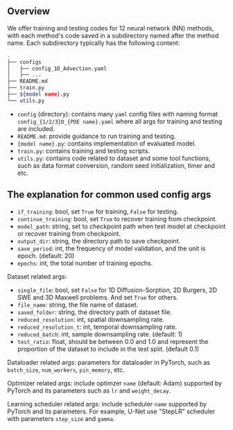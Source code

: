 ## Overview

We offer training and testing codes for 12 neural network (NN) methods, with each method's code saved in a subdirectory named after the method name. Each subdirectory typically has the following content:
```bash
.
├── configs
│   ├── config_1D_Advection.yaml
│   ├── ...
├── README.md
├── train.py
├── ${model name}.py
└── utils.py
```
* `config` (directory): contains many `yaml` config files with naming format `config_{1/2/3}D_{PDE name}.yaml` where all args for training and testing are included.
* `README.md`: provide guidance to run training and testing.
* `{model name}.py`: contains implementation of evaluated model.
* `train.py`: contains training and testing scripts.
* `utils.py`: contains code related to dataset and some tool functions, such as data format conversion, random seed initialization, timer and etc.

## The explanation for common used config args

* `if_training`: bool, set `True` for training, `False` for testing.
* `continue_training`: bool, set `True` to recover training from checkpoint.
* `model_path`: string, set to checkpoint path when test model at checkpoint or recover training from checkpoint.
* `output_dir`: string, the directory path to save checkpoint.
* `save_period`: int, the frequency of model validation, and the unit is epoch. (default: 20)
* `epochs`: int, the total number of training epochs.

Dataset related args:
* `single_file`: bool, set `False` for 1D Diffusion-Sorption, 2D Burgers, 2D SWE and 3D Maxwell problems. And set `True` for others.
* `file_name`: string, the file name of dataset.
* `saved_folder`: string, the directory path of dataset file.
* `reduced_resolution`: int, spatial downsampling rate.
* `reduced_resolution_t`: int, temporal downsampling rate.
* `reduced_batch`: int, sample downsampling rate. (default: 1)
* `test_ratio`: float, should be between 0.0 and 1.0 and represent the proportion of the dataset to include in the test split. (default 0.1)

Dataloader related args: parameters for dataloader in PyTorch, such as `batch_size`, `num_workers`, `pin_memory`, etc.

Optimizer related args: include optimzer `name` (default: Adam) supported by PyTorch and its parameters such as `lr` and `weight_decay`.

Learning scheduler related args: include scheduler `name` supported by PyTorch and its parameters. For example, U-Net use "StepLR" scheduler with parameters `step_size` and `gamma`.